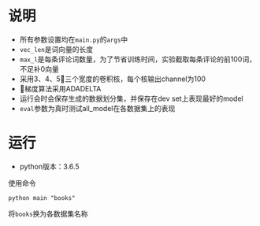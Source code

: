 # 说明

- 所有参数设置均在<code>main.py</code>的<code>args</code>中
- <code>vec_len</code>是词向量的长度
- <code>max_l</code>是每条评论词数量，为了节省训练时间，实验截取每条评论的前100词，不足补0向量
- 采用3、4、5三个宽度的卷积核，每个核输出channel为100
- 梯度算法采用ADADELTA
- 运行会时会保存生成的数据划分集，并保存在dev set上表现最好的model
- <code>eval</code>参数为真时测试all_model在各数据集上的表现

# 运行

- python版本：3.6.5

使用命令
```
python main "books"
```

将<code>books</code>换为各数据集名称


